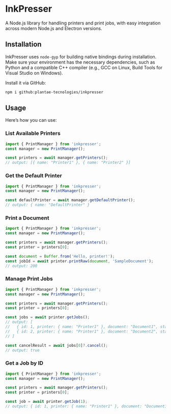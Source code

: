 # InkPresser
A Node.js library for handling printers and print jobs, with easy integration across modern Node.js and Electron versions.

## Installation
InkPresser uses `node-gyp` for building native bindings during installation. Make sure your environment has the necessary dependencies, such as Python and a compatible C++ compiler (e.g., GCC on Linux, Build Tools for Visual Studio on Windows). 

Install it via GitHub:
```bash
npm i github:plantae-tecnologies/inkpresser
```

## Usage

Here’s how you can use:

### List Available Printers
```typescript
import { PrintManager } from 'inkpresser';
const manager = new PrintManager();

const printers = await manager.getPrinters();
// output: [{ name: "Printer1" }, { name: "Printer2" }]
```

### Get the Default Printer
```typescript
import { PrintManager } from 'inkpresser';
const manager = new PrintManager();

const defaultPrinter = await manager.getDefaultPrinter();
// output: { name: "DefaultPrinter" }
```

### Print a Document
```typescript
import { PrintManager } from 'inkpresser';
const manager = new PrintManager();

const printers = await manager.getPrinters();
const printer = printers[0];

const document = Buffer.from('Hello, printer!');
const jobId = await printer.printRaw(document, 'SampleDocument');
// output: 200
```

### Manage Print Jobs
```typescript
import { PrintManager } from 'inkpresser';
const manager = new PrintManager();

const printers = await manager.getPrinters();
const printer = printers[0];

const jobs = await printer.getJobs();
// output: [
//   { id: 1, printer: { name: "Printer1" }, document: "Document1", status: "queued", user: "user1" },
//   { id: 2, printer: { name: "Printer1" }, document: "Document2", status: "printing", user: "user1" }
// ]

const cancelResult = await jobs[0]?.cancel();
// output: true
```

### Get a Job by ID
```typescript
import { PrintManager } from 'inkpresser';
const manager = new PrintManager();

const printers = await manager.getPrinters();
const printer = printers[0];

const job = await printer.getJob(1);
// output: { id: 1, printer: { name: "Printer1" }, document: "Document1", status: "queued", user: "user1" }
```